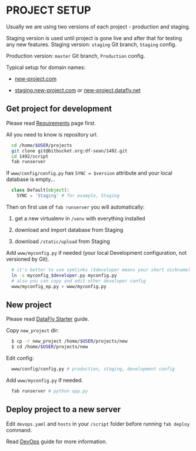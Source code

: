 PROJECT SETUP
=============

Usually we are using two versions of each project - production and staging.

Staging version is used until project is gone live and after that for
testing any new features. Staging version: `staging` Git branch, `Staging` config.

Production version: `master` Git branch, `Production` config.

Typical setup for domain names:

* [new-project.com](new-project.com)

* [staging.new-project.com](staging.new-project.com) or
  [new-project.datafly.net](new-project.datafly.net)

Get project for development
---------------------------

Please read [Requirements](/requirements) page first.

All you need to know is repository url.

```bash
  cd /home/$USER/projects
  git clone git@bitbucket.org:df-sean/1492.git
  cd 1492/script
  fab runserver   
```

If `www/config/config.py` has `SYNC = $version` attribute and your local database is empty...

```python
  class Default(object):
    SYNC = 'Staging' # for example, Staging
```

Then on first use of `fab runserver` you will automatically:

1. get a new virtualenv in `/venv` with everything installed

2. download and import database from Staging

3. download `/static/upload` from Staging

Add `www/myconfig.py` if needed (your local Development configuration, not
versioned by Git).

```bash
  # it's better to use symlinks ($developer means your short nickname)
  ln -s myconfig_$developer.py myconfig.py
  # also you can copy and edit other developer config
  www/myconfig_ep.py > www/myconfig.py
```

New project
-----------

Please read [DataFly Starter](/datafly-starter) guide.

Copy `new_project` dir:

```bash
  $ cp -r new_project /home/$USER/projects/new
  $ cd /home/$USER/projects/new
```

Edit config:

```bash
  www/config/config.py # production, staging, development config
```

Add `www/myconfig.py` if needed.

```bash
  fab runserver # python app.py
```

Deploy project to a new server
------------------------------

Edit `devops.yaml` and `hosts` in your `/script`
folder before running `fab deploy` command.

Read [DevOps](/devops) guide for more information.